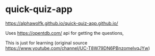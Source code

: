 # quick-quiz-app

https://alphawolfk.github.io/quick-quiz-app.github.io/


Uses https://opentdb.com/ api for getting the questions,

This is just for learning (original source https://www.youtube.com/channel/UC-T8W79DN6PBnzomelvqJYw)
